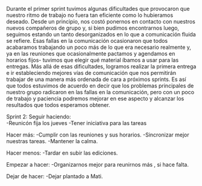 Durante el primer sprint tuvimos algunas dificultades que provocaron que nuestro ritmo de trabajo no fuera tan eficiente como lo hubieramos deseado. Desde un principio, nos costó ponernos en contacto con nuestros nuevos compañeros de grupo y, si bien pudimos encontrarnos luego, seguimos estando un tanto desorganizados en lo que a comunicación fluida se refiere.
Esas fallas en la comunicación ocasionaron que todos acabaramos trabajando un poco más de lo que era necesario realmente y, ya en las reuniones que ocasionalmente pactamos y agendamos en horarios fijos- tuvimos que elegir qué material íbamos a usar para las entregas.
Más allá de esas dificultades, logramos realizar la primera entrega e ir estableciendo mejores vías de comunicación que nos permitirán trabajar de una manera más ordenada de cara a próximos sprints.
Es así que todos estuvimos de acuerdo en decir que los problemas principales de nuestro grupo radicaron en las fallas en la comunicación, pero con un poco de trabajo y paciencia podremos mejorar en ese aspecto y alcanzar los resultados que todos esperamos obtener.

Sprint 2:
Seguir haciendo:  
-Reunicón fija los jueves
-Tener iniciativa para las tareas

Hacer más:
-Cumplir con las reuniones y sus horarios.
-Sincronizar mejor nuestras tareas.
-Mantener la calma.

Hacer menos:
-Tardar en subir las ediciones.

Empezar a hacer:
-Organizarnos mejor para reunirnos más , si hace falta.

Dejar de hacer:
-Dejar plantado a Mati.

